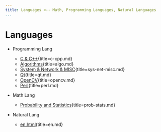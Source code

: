 ```yaml
---
title: Languages <-- Math, Programming Languages, Natural Languages
...
```


# Languages

-   Programming Lang

    +   [C & C++](c-cpp.html){title=c-cpp.md}
    +   [Algorithms](algo.html){title=algo.md}
    +   [System & Network & MISC](sys-net-misc.html){title=sys-net-misc.md}
    +   [Qt](qt.html){title=qt.md}
    +   [OpenCV](opencv.html){title=opencv.md}
    +   [Perl](perl.html){title=perl.md}

-   Math Lang

    +   [Probability and Statistics](prob-stats.html){title=prob-stats.md}

-   Natural Lang

    +   [en.html](en.html){title=en.md}
